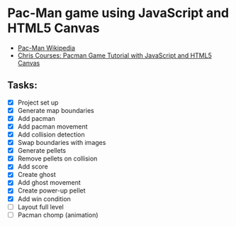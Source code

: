 # Pac-Man game using JavaScript and HTML5 Canvas

- [Pac-Man Wikipedia](https://en.wikipedia.org/wiki/Pac-Man)
- [Chris Courses: Pacman Game Tutorial with JavaScript and HTML5 Canvas](https://www.youtube.com/watch?v=5IMXpp3rohQ)  

## Tasks:
- [x] Project set up
- [x] Generate map boundaries
- [x] Add pacman 
- [x] Add pacman movement
- [x] Add collision detection
- [x] Swap boundaries with images
- [x] Generate pellets
- [x] Remove pellets on collision
- [x] Add score
- [x] Create ghost
- [x] Add ghost movement
- [x] Create power-up pellet
- [x] Add win condition
- [ ] Layout full level
- [ ] Pacman chomp (animation)